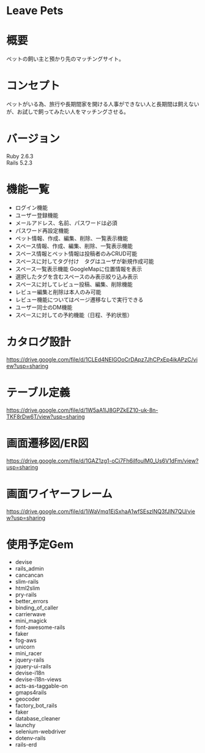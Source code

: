 # Leave Pets
# 概要
ペットの飼い主と預かり先のマッチングサイト。

# コンセプト
ペットがいる為、旅行や長期間家を開ける人事ができない人と長期間は飼えないが、お試しで飼ってみたい人をマッチングさせる。

# バージョン
Ruby 2.6.3  
Rails 5.2.3

# 機能一覧
- ログイン機能
- ユーザー登録機能
- メールアドレス、名前、パスワードは必須
- パスワード再設定機能
- ペット情報、作成、編集、削除、一覧表示機能
- スペース情報、作成、編集、削除、一覧表示機能
- スペース情報とペット情報は投稿者のみCRUD可能
- スペースに対してタグ付け　タグはユーザが新規作成可能
- スペース一覧表示機能	GoogleMapに位置情報を表示
- 選択したタグを含むスペースのみ表示絞り込み表示
- スペースに対してレビュー投稿、編集、削除機能
- レビュー編集と削除は本人のみ可能
- レビュー機能についてはページ遷移なしで実行できる
- ユーザー同士のDM機能
- スペースに対しての予約機能（日程、予約状態）

# カタログ設計
https://drive.google.com/file/d/1CLEd4NEIGOoCrDApz7JhCPxEp4ikAPzC/view?usp=sharing

# テーブル定義
https://drive.google.com/file/d/1W5aA1lJ8GPZkEZ10-uk-8n-TKF8rDw6T/view?usp=sharing

# 画面遷移図/ER図
https://drive.google.com/file/d/1GAZ1zg1-oCj7Fh6iIfoulM0_Us6V1dFm/view?usp=sharing

# 画面ワイヤーフレーム
https://drive.google.com/file/d/1iWaVmq1EjSxhaA1wfSEszlNQ3fJlN7QU/view?usp=sharing

# 使用予定Gem
- devise
- rails_admin
- cancancan
- slim-rails
- html2slim
- pry-rails
- better_errors
- binding_of_caller
- carrierwave
- mini_magick
- font-awesome-rails
- faker
- fog-aws
- unicorn
- mini_racer
- jquery-rails
- jquery-ui-rails
- devise-i18n
- devise-i18n-views
- acts-as-taggable-on
- gmaps4rails
- geocoder
- factory_bot_rails
- faker
- database_cleaner
- launchy
- selenium-webdriver
- dotenv-rails
- rails-erd